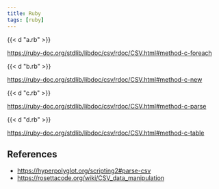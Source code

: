 ```yaml
---
title: Ruby
tags: [ruby]
---
```


{{< d "a.rb" >}}

<https://ruby-doc.org/stdlib/libdoc/csv/rdoc/CSV.html#method-c-foreach>

{{< d "b.rb" >}}

<https://ruby-doc.org/stdlib/libdoc/csv/rdoc/CSV.html#method-c-new>

{{< d "c.rb" >}}

<https://ruby-doc.org/stdlib/libdoc/csv/rdoc/CSV.html#method-c-parse>

{{< d "d.rb" >}}

<https://ruby-doc.org/stdlib/libdoc/csv/rdoc/CSV.html#method-c-table>

## References

- <https://hyperpolyglot.org/scripting2#parse-csv>
- <https://rosettacode.org/wiki/CSV_data_manipulation>
